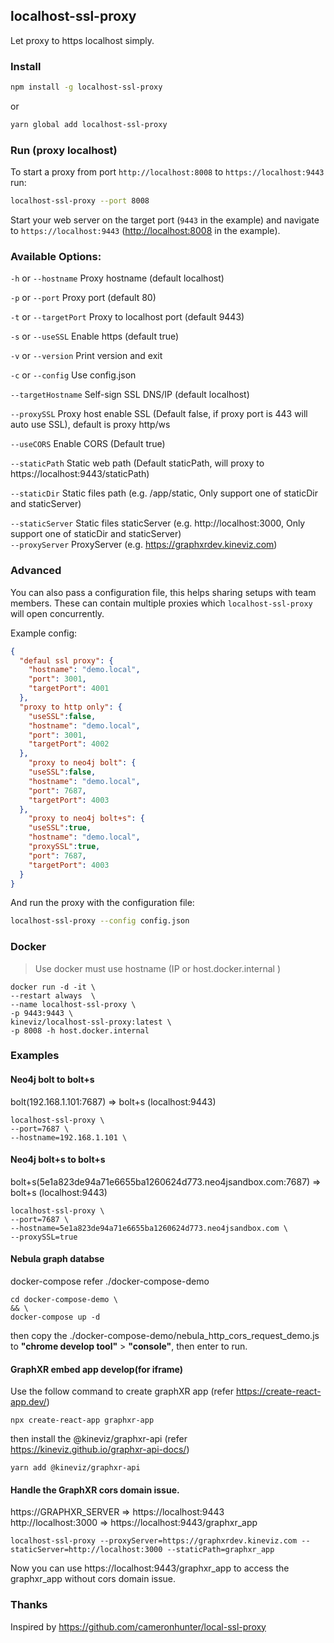 ## localhost-ssl-proxy


Let proxy to https localhost simply.

### Install

```sh
npm install -g localhost-ssl-proxy
```

or 

```sh
yarn global add localhost-ssl-proxy
```

### Run (proxy localhost)

To start a proxy from port `http://localhost:8008` to `https://localhost:9443` run:
```sh
localhost-ssl-proxy --port 8008  
```

Start your web server on the target port (`9443` in the example) and navigate to `https://localhost:9443` ([http://localhost:8008](http://localhost:8008) in the example).


### Available Options:

`-h` or `--hostname`   Proxy hostname (default localhost)

`-p` or `--port`       Proxy port (default 80)

`-t` or `--targetPort` Proxy to localhost port (default 9443)

`-s` or `--useSSL`     Enable https (default true)

`-v` or `--version`    Print version and exit

`-c` or `--config`     Use config.json  

`--targetHostname`     Self-sign SSL DNS/IP (default localhost)

`--proxySSL`           Proxy host enable SSL (Default false, if proxy port is 443 will auto use SSL), default is proxy http/ws

`--useCORS`            Enable CORS (Default true)

`--staticPath`         Static web path (Default staticPath, will proxy to https://localhost:9443/staticPath)

`--staticDir`          Static files path (e.g.  /app/static, Only support one of staticDir and staticServer)

`--staticServer`       Static files staticServer (e.g. http://localhost:3000, Only support one of staticDir and staticServer)   
`--proxyServer`        ProxyServer (e.g. https://graphxrdev.kineviz.com)

 
### Advanced

You can also pass a configuration file, this helps sharing setups with team members. These can contain multiple proxies which `localhost-ssl-proxy` will open concurrently.

Example config:
```json
{
  "defaul ssl proxy": {
    "hostname": "demo.local",
    "port": 3001,
    "targetPort": 4001
  },
  "proxy to http only": {
    "useSSL":false,
    "hostname": "demo.local",
    "port": 3001,
    "targetPort": 4002
  },
    "proxy to neo4j bolt": {
    "useSSL":false,
    "hostname": "demo.local",
    "port": 7687,
    "targetPort": 4003
  },
    "proxy to neo4j bolt+s": {
    "useSSL":true,
    "hostname": "demo.local",
    "proxySSL":true,
    "port": 7687,
    "targetPort": 4003
  }
}
```

And run the proxy with the configuration file:
```sh
localhost-ssl-proxy --config config.json
```

### Docker

> Use docker must use hostname (IP or host.docker.internal )

```
docker run -d -it \
--restart always  \
--name localhost-ssl-proxy \
-p 9443:9443 \
kineviz/localhost-ssl-proxy:latest \
-p 8008 -h host.docker.internal  
```

### Examples

#### Neo4j bolt to bolt+s
bolt(192.168.1.101:7687) => bolt+s (localhost:9443)
```
localhost-ssl-proxy \
--port=7687 \
--hostname=192.168.1.101 \
```

#### Neo4j bolt+s to bolt+s
bolt+s(5e1a823de94a71e6655ba1260624d773.neo4jsandbox.com:7687) => bolt+s (localhost:9443)
```
localhost-ssl-proxy \
--port=7687 \
--hostname=5e1a823de94a71e6655ba1260624d773.neo4jsandbox.com \
--proxySSL=true
```
#### Nebula graph databse

docker-compose refer ./docker-compose-demo
```
cd docker-compose-demo \
&& \
docker-compose up -d

```
then copy the ./docker-compose-demo/nebula_http_cors_request_demo.js to **"chrome develop tool"** > **"console"**, then enter to run.


#### GraphXR embed app develop(for iframe)

Use the follow command to create graphXR app (refer https://create-react-app.dev/)
 
```
npx create-react-app graphxr-app
```

then install the @kineviz/graphxr-api (refer https://kineviz.github.io/graphxr-api-docs/)

```
yarn add @kineviz/graphxr-api
```

#### Handle the GraphXR cors domain issue.

https://GRAPHXR_SERVER  =>  https://localhost:9443    
http://localhost:3000   =>  https://localhost:9443/graphxr_app   

```
localhost-ssl-proxy --proxyServer=https://graphxrdev.kineviz.com --staticServer=http://localhost:3000 --staticPath=graphxr_app
```
Now you can use https://localhost:9443/graphxr_app to access the graphxr_app without cors domain issue.


### Thanks
 

Inspired by <https://github.com/cameronhunter/local-ssl-proxy>